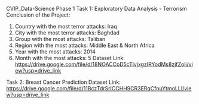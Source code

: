 CVIP_Data-Science Phase 1
Task 1: Exploratory Data Analysis - Terrorism
Conclusion of the Project:
   1. Country with the most terror attacks: Iraq
   2. City with the most terror attacks: Baghdad
   3. Group with the most attacks: Taliban
   4. Region with the most attacks: Middle East & North Africa
   5. Year with the most attacks: 2014
   6. Month with the most attacks: 5
 Dataset Link: https://drive.google.com/file/d/18NOACCoD5cTlvjxgzIRYodMs8zjfZoli/view?usp=drive_link

Task 2: Breast Cancer Prediction
Dataset Link: https://drive.google.com/file/d/11BczTdrSrICCHH9CR3ERqCfnuYtmoLLI/view?usp=drive_link

